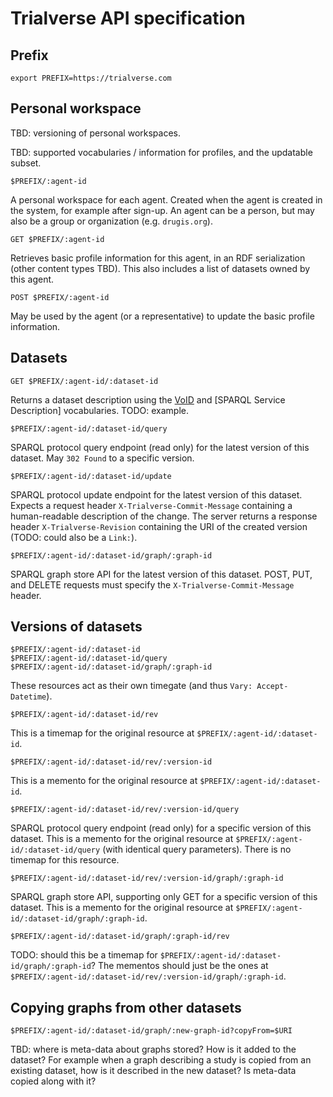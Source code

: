 ---
---

Trialverse API specification
============================

Prefix
------

```
export PREFIX=https://trialverse.com
```

Personal workspace
------------------

TBD: versioning of personal workspaces.

TBD: supported vocabularies / information for profiles, and the updatable subset.

```
$PREFIX/:agent-id
```

A personal workspace for each agent.
Created when the agent is created in the system, for example after sign-up.
An agent can be a person, but may also be a group or organization (e.g. `drugis.org`).

```
GET $PREFIX/:agent-id
```

Retrieves basic profile information for this agent, in an RDF serialization (other content types TBD).
This also includes a list of datasets owned by this agent.

```
POST $PREFIX/:agent-id
```

May be used by the agent (or a representative) to update the basic profile information.


Datasets
--------

```
GET $PREFIX/:agent-id/:dataset-id
```

Returns a dataset description using the [VoID](http://www.w3.org/TR/2011/NOTE-void-20110303/) and [SPARQL Service Description] vocabularies. TODO: example.

```
$PREFIX/:agent-id/:dataset-id/query
```

SPARQL protocol query endpoint (read only) for the latest version of this dataset. May `302 Found` to a specific version.

```
$PREFIX/:agent-id/:dataset-id/update
```

SPARQL protocol update endpoint for the latest version of this dataset.
Expects a request header `X-Trialverse-Commit-Message` containing a human-readable description of the change.
The server returns a response header `X-Trialverse-Revision` containing the URI of the created version (TODO: could also be a `Link:`).

```
$PREFIX/:agent-id/:dataset-id/graph/:graph-id
```

SPARQL graph store API for the latest version of this dataset.
POST, PUT, and DELETE requests must specify the `X-Trialverse-Commit-Message` header.

Versions of datasets
--------------------

```
$PREFIX/:agent-id/:dataset-id
$PREFIX/:agent-id/:dataset-id/query
$PREFIX/:agent-id/:dataset-id/graph/:graph-id
```

These resources act as their own timegate (and thus `Vary: Accept-Datetime`).

```
$PREFIX/:agent-id/:dataset-id/rev
```

This is a timemap for the original resource at `$PREFIX/:agent-id/:dataset-id`.

```
$PREFIX/:agent-id/:dataset-id/rev/:version-id
```

This is a memento for the original resource at `$PREFIX/:agent-id/:dataset-id`.

```
$PREFIX/:agent-id/:dataset-id/rev/:version-id/query
```

SPARQL protocol query endpoint (read only) for a specific version of this dataset.
This is a memento for the original resource at `$PREFIX/:agent-id/:dataset-id/query` (with identical query parameters).
There is no timemap for this resource.

```
$PREFIX/:agent-id/:dataset-id/rev/:version-id/graph/:graph-id
```

SPARQL graph store API, supporting only GET for a specific version of this dataset.
This is a memento for the original resource at `$PREFIX/:agent-id/:dataset-id/graph/:graph-id`.

```
$PREFIX/:agent-id/:dataset-id/graph/:graph-id/rev
```

TODO: should this be a timemap for `$PREFIX/:agent-id/:dataset-id/graph/:graph-id`?
The mementos should just be the ones at `$PREFIX/:agent-id/:dataset-id/rev/:version-id/graph/:graph-id`.

Copying graphs from other datasets
----------------------------------

```
$PREFIX/:agent-id/:dataset-id/graph/:new-graph-id?copyFrom=$URI
```

TBD: where is meta-data about graphs stored? How is it added to the dataset? For example when a graph describing a study is copied from an existing dataset, how is it described in the new dataset? Is meta-data copied along with it?

